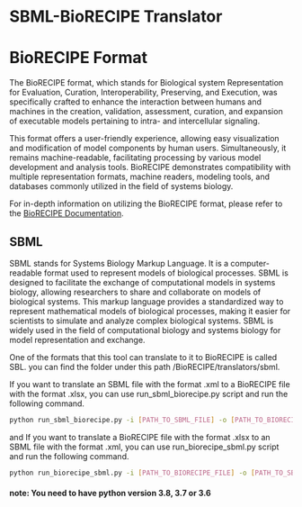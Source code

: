 # SBML-BioRECIPE Translator
# BioRECIPE Format

The BioRECIPE format, which stands for Biological system Representation for Evaluation, Curation, Interoperability, Preserving, and Execution, was specifically crafted to enhance the interaction between humans and machines in the creation, validation, assessment, curation, and expansion of executable models pertaining to intra- and intercellular signaling.

This format offers a user-friendly experience, allowing easy visualization and modification of model components by human users. Simultaneously, it remains machine-readable, facilitating processing by various model development and analysis tools. BioRECIPE demonstrates compatibility with multiple representation formats, machine readers, modeling tools, and databases commonly utilized in the field of systems biology.

For in-depth information on utilizing the BioRECIPE format, please refer to the [BioRECIPE Documentation](https://melody-biorecipe.readthedocs.io/en/latest/index.html).

## SBML
SBML stands for Systems Biology Markup Language. It is a computer-readable format used to represent models of biological processes. SBML is designed to facilitate the exchange of computational models in systems biology, allowing researchers to share and collaborate on models of biological systems. This markup language provides a standardized way to represent mathematical models of biological processes, making it easier for scientists to simulate and analyze complex biological systems. SBML is widely used in the field of computational biology and systems biology for model representation and exchange.

One of the formats that this tool can translate to it to BioRECIPE is called SBL.
you can find the folder under this path /BioRECIPE/translators/sbml.

If you want to translate an SBML file with the format .xml to a BioRECIPE file with the format .xlsx, you can use run_sbml_biorecipe.py script and run the following command.
```bash
python run_sbml_biorecipe.py -i [PATH_TO_SBML_FILE] -o [PATH_TO_BIORECIPE_FILE]
```
and If you want to translate a BioRECIPE file with the format .xlsx to an SBML file with the format .xml, you can use run_biorecipe_sbml.py script and run the following command.
```bash
python run_biorecipe_sbml.py -i [PATH_TO_BIORECIPE_FILE] -o [PATH_TO_SBML_FILE]
```
#### note: You need to have python version 3.8, 3.7 or 3.6
